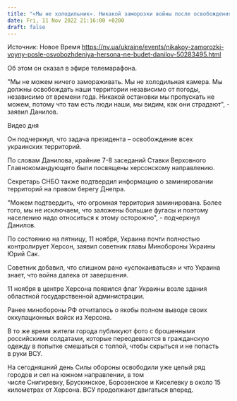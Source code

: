 ```yaml
---
title: "«Мы не холодильник». Никакой заморозки войны после освобождения Херсона не будет — Данилов"
date: Fri, 11 Nov 2022 21:16:00 +0200
draft: false
---
```

Источник: Новое Время https://nv.ua/ukraine/events/nikakoy-zamorozki-voyny-posle-osvobozhdeniya-hersona-ne-budet-danilov-50283495.html


Об этом он сказал в эфире телемарафона.

 "Мы не можем ничего замораживать. Мы не холодильная камера. Мы должны освобождать наши территории независимо от погоды, независимо от времени года. Никакой остановки мы пропускать не можем, потому что там есть люди наши, мы видим, как они страдают", - заявил Данилов.

 Видео дня   

Он подчеркнул, что задача президента – освобождение всех украинских территорий.

По словам Данилова, крайние 7-8 заседаний Ставки Верховного Главнокомандующего были посвящены херсонскому направлению.

Секретарь СНБО также подтвердил информацию о заминировании территорий на правом берегу Днепра.

 "Можем подтвердить, что огромная территория заминирована. Более того, мы не исключаем, что заложены большие фугасы и поэтому населению надо относиться к этому осторожно", - подчеркнул Данилов.

По состоянию на пятницу, 11 ноября, Украина почти полностью контролирует Херсон, заявил советник главы Минобороны Украины Юрий Сак.

Советник добавил, что слишком рано «успокаиваться» и что Украина знает, что война далека от завершения.

11 ноября в центре Херсона появился флаг Украины возле здания областной государственной администрации.

Ранее минобороны РФ отчиталось о якобы полном выводе своих оккупационных войск из Херсона.

В то же время жители города публикуют фото с брошенными российскими солдатами, которые переодеваются в гражданскую одежду в попытке смешаться с толпой, чтобы скрыться и не попасть в руки ВСУ.

На сегодняшний день Силы обороны освободили уже целый ряд городов и сел на южном направлении, в том числе Снигиревку, Брускинское, Борозенское и Киселевку в около 15 километрах от Херсона. ВСУ продолжают двигаться вперед.

